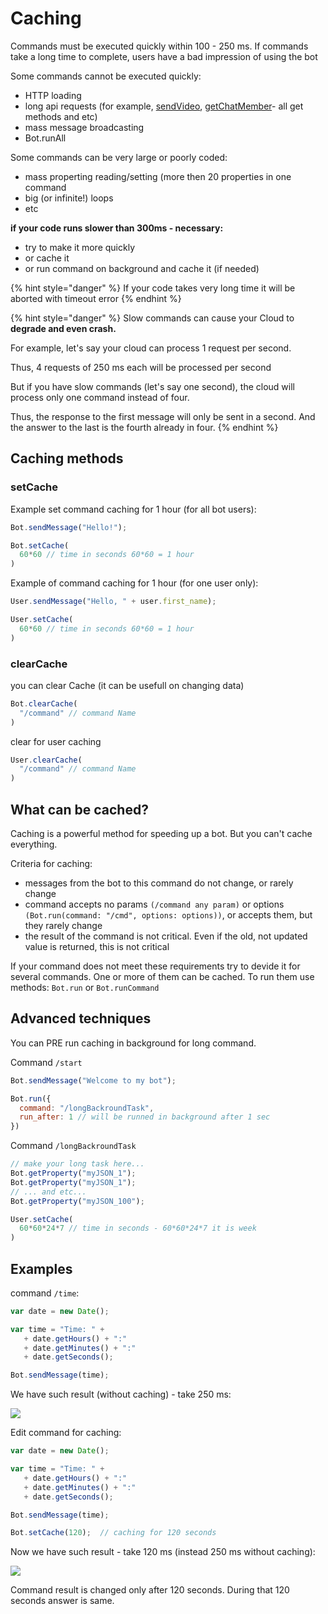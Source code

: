 # Caching

Commands must be executed quickly within 100 - 250 ms. If commands take a long time to complete, users have a bad impression of using the bot

Some commands cannot be executed quickly:

* HTTP loading
* long api requests (for example, [sendVideo](https://core.telegram.org/bots/api#sendvideo), [getChatMember](https://core.telegram.org/bots/api#getchatmember)- all get methods and etc)
* mass message broadcasting
* Bot.runAll

Some commands can be very large or poorly coded:

* mass properting reading/setting (more then 20 properties in one command
* big (or infinite!) loops
* etc

**if your code runs slower than 300ms - necessary:**

* try to make it more quickly
* or cache it
* or run command on background and cache it (if needed)

{% hint style="danger" %}
If your code takes very long time it will be aborted with timeout error
{% endhint %}

{% hint style="danger" %}
Slow commands can cause your Cloud to **degrade and even crash.**

For example, let's say your cloud can process 1 request per second.

Thus, 4 requests of 250 ms each will be processed per second

But if you have slow commands (let's say one second), the cloud will process only one command instead of four.

Thus, the response to the first message will only be sent in a second. And the answer to the last is the fourth already in four.
{% endhint %}

## Caching methods

### setCache

Example set command caching for 1 hour (for all bot users):

```javascript
Bot.sendMessage("Hello!");

Bot.setCache(
  60*60 // time in seconds 60*60 = 1 hour
)
```

Example of command caching for 1 hour (for one user only):

```javascript
User.sendMessage("Hello, " + user.first_name);

User.setCache(
  60*60 // time in seconds 60*60 = 1 hour
)
```

### clearCache

you can clear Cache (it can be usefull on changing data)

```javascript
Bot.clearCache(
  "/command" // command Name
)
```

clear for user caching

```javascript
User.clearCache(
  "/command" // command Name
)
```

## What can be cached?

Caching is a powerful method for speeding up a bot. But you can't cache everything.

Criteria for caching:

* messages from the bot to this command do not change, or rarely change
* command accepts no params `(/command any param)` or options `(Bot.run(command: "/cmd", options: options))`, or accepts them, but they rarely change
* the result of the command is not critical. Even if the old, not updated value is returned, this is not critical

If your command does not meet these requirements try to devide it for several commands. One or more of them can be cached. To run them use methods: `Bot.run` or `Bot.runCommand`

## &#x20;Advanced techniques

You can PRE run caching in background for long command.

Command `/start`

```javascript
Bot.sendMessage("Welcome to my bot");

Bot.run({
  command: "/longBackroundTask",
  run_after: 1 // will be runned in background after 1 sec
})
```

Command `/longBackroundTask`

```javascript
// make your long task here...
Bot.getProperty("myJSON_1");
Bot.getProperty("myJSON_1");
// ... and etc...
Bot.getProperty("myJSON_100");

User.setCache(
  60*60*24*7 // time in seconds - 60*60*24*7 it is week
)
```

## Examples

command `/time`:&#x20;

```javascript
var date = new Date(); 

var time = "Time: " + 
   + date.getHours() + ":"  
   + date.getMinutes() + ":" 
   + date.getSeconds();

Bot.sendMessage(time);
```

We have such result (without caching) - take 250 ms:

![](<../.gitbook/assets/image (39).png>)

Edit command for caching:

```javascript
var date = new Date(); 

var time = "Time: " + 
   + date.getHours() + ":"  
   + date.getMinutes() + ":" 
   + date.getSeconds();

Bot.sendMessage(time);

Bot.setCache(120);  // caching for 120 seconds
```

Now we have such result - take 120 ms (instead 250 ms without caching):

![](<../.gitbook/assets/image (46).png>)

Command result is changed only after 120 seconds. During that 120 seconds answer is same.
